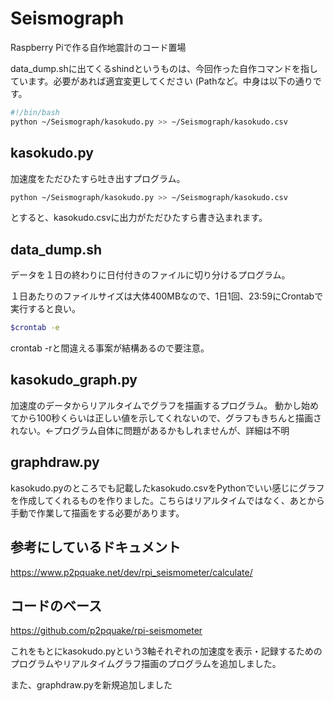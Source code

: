 # Seismograph
Raspberry Piで作る自作地震計のコード置場

data_dump.shに出てくるshindというものは、今回作った自作コマンドを指しています。必要があれば適宜変更してください (Pathなど。中身は以下の通りです。
```sh
#!/bin/bash
python ~/Seismograph/kasokudo.py >> ~/Seismograph/kasokudo.csv
```

## kasokudo.py
加速度をただひたすら吐き出すプログラム。
```sh
python ~/Seismograph/kasokudo.py >> ~/Seismograph/kasokudo.csv 
```
とすると、kasokudo.csvに出力がただひたすら書き込まれます。

## data_dump.sh
データを１日の終わりに日付付きのファイルに切り分けるプログラム。

１日あたりのファイルサイズは大体400MBなので、1日1回、23:59にCrontabで実行すると良い。

```sh
$crontab -e
```
crontab -rと間違える事案が結構あるので要注意。

## kasokudo_graph.py
加速度のデータからリアルタイムでグラフを描画するプログラム。
動かし始めてから100秒くらいは正しい値を示してくれないので、グラフもきちんと描画されない。←プログラム自体に問題があるかもしれませんが、詳細は不明
## graphdraw.py
kasokudo.pyのところでも記載したkasokudo.csvをPythonでいい感じにグラフを作成してくれるものを作りました。こちらはリアルタイムではなく、あとから手動で作業して描画をする必要があります。

## 参考にしているドキュメント
https://www.p2pquake.net/dev/rpi_seismometer/calculate/
## コードのベース
https://github.com/p2pquake/rpi-seismometer

これをもとにkasokudo.pyという3軸それぞれの加速度を表示・記録するためのプログラムやリアルタイムグラフ描画のプログラムを追加しました。

また、graphdraw.pyを新規追加しました
